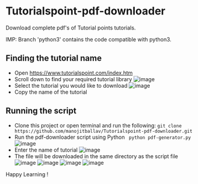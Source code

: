 # Tutorialspoint-pdf-downloader
Download complete pdf's of Tutorial points tutorials.

IMP: Branch 'python3' contains the code compatible with python3.

## Finding the tutorial name
* Open https://www.tutorialspoint.com/index.htm
* Scroll down to find your required tutorial library
![image](https://user-images.githubusercontent.com/10193961/110669097-002dc380-81f2-11eb-82b9-5be6b387ae61.png)
* Select the tutorial you would like to download
![image](https://user-images.githubusercontent.com/10193961/110669480-60246a00-81f2-11eb-9d2e-b3411b5ce8ae.png)
* Copy the name of the tutorial

## Running the script
* Clone this project or open terminal and run the following: 
``` git clone https://github.com/manojitballav/Tutorialspoint-pdf-downloader.git ```
* Run the pdf-downloader script using Python
``` python pdf-generator.py```
![image](https://user-images.githubusercontent.com/10193961/110670152-125c3180-81f3-11eb-9fe7-0b95352dc35c.png)
* Enter the name of tutorial
![image](https://user-images.githubusercontent.com/10193961/110670265-3881d180-81f3-11eb-815f-4dc34e1aa941.png)
* The file will be downloaded in the same directory as the script file
![image](https://user-images.githubusercontent.com/10193961/110670383-57806380-81f3-11eb-89c0-d4fd11358a32.png)
![image](https://user-images.githubusercontent.com/10193961/110670433-6535e900-81f3-11eb-9d9f-d48aca492492.png)
![image](https://user-images.githubusercontent.com/10193961/110670517-7a127c80-81f3-11eb-89dc-332840afed5a.png)
![image](https://user-images.githubusercontent.com/10193961/110670559-8991c580-81f3-11eb-9ab8-267c4d78f683.png)

Happy Learning !

